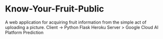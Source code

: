 # Know-Your-Fruit-Public
A web application for acquiring fruit information from the simple act of uploading a picture. Client -> Python Flask Heroku Server > Google Cloud AI Platform Prediction 
